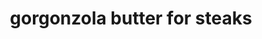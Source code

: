 ---
id: 5d155766b02f2500141c8a7d
servings:
notes:
directions: 'preheat oven to 350°f. place garlic on piece of foil; drizzle with olive oil. enclose garlic in foil. bake until garlic is very soft
 about 1 hour. cool. squeeze garlic cloves out from papery skins into medium bowl; mash garlic with fork. mix in butter
 cheese
 and parsley. season with salt and pepper. transfer gorgonzola butter to sheet of plastic wrap. using plastic wrap as aid
 form butter into 1 1/4-inch-diameter log
 wrapping plastic tightly around butter. chill until firm. (can be made 2 days ahead; keep chilled.) cut into 1/2-inch-thick rounds.'
ingredients: 'gorgonzola butter
2 heads of garlic
 top 3/4 inch cut off to expose cloves
2 tablespoons olive oil
1/2 cup (1 stick) unsalted butter
 room temperature
1/3 cup crumbled gorgonzola cheese (about 2 ounces)
2 tablespoons chopped fresh parsley'
rating: 4
ease: easy

category:
href: 'https: //www.epicurious.com/recipes/food/views/rib-eye-steaks-with-gorgonzola-butter-and-crispy-sweet-onion-rings-230600'
totalTime:
cookTime:
prepTime:
title: gorgonzola butter for steaks
path: /gorgonzola-butter-for-steaks
---